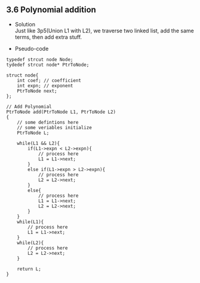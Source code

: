 ## 3.6 Polynomial addition
- Solution  
Just like 3p5(Union L1 with L2), we traverse two linked list, add the same terms, then add extra stuff.

- Pseudo-code
```
typedef strcut node Node;
tydedef strcut node* PtrToNode;

struct node{
	int coef; // coefficient
	int expn; // exponent
	PtrToNode next;
};

// Add Polynomial
PtrToNode add(PtrToNode L1, PtrToNode L2)
{
	// some defintions here
	// some veriables initialize
	PtrToNode L;

	while(L1 && L2){
		if(L1->expn < L2->expn){
			// process here
			L1 = L1->next;
		}
		else if(L1->expn > L2->expn){
			// process here
			L2 = L2->next;
		}
		else{
			// process here
			L1 = L1->next;
			L2 = L2->next;
		}
	}
	while(L1){
		// process here
		L1 = L1->next;
	}
	while(L2){
		// process here
		L2 = L2->next;
	}

	return L;
}
```
